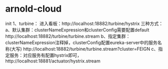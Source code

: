 # arnold-cloud
init
1、turbine：
进入看板：http://localhost:18882/turbine/hystrix
三种方式：
a、默认集群：clusterNameExpression和clusterConfig需要配置default
http://localhost:18882/turbine/turbine.stream 
b、指定集群：clusterNameExpression注释掉，clusterConfig配置eureka-server中的服务名称(大写)
http://localhost:18882/turbine/turbine.stream?cluster=FEIGN
c、指定服务：对应服务有配置hystrix即可，
http://localhost:18881/actuator/hystrix.stream
